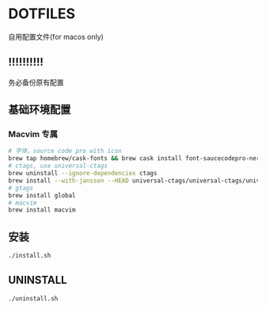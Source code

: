 # DOTFILES
自用配置文件(for macos only)

## !!!!!!!!!!
务必备份原有配置

## 基础环境配置

### Macvim 专属
```bash
# 字体，source code pro with icon
brew tap homebrew/cask-fonts && brew cask install font-saucecodepro-nerd-font
# ctags, use universal-ctags
brew uninstall --ignore-dependencies ctags 
brew install --with-jansson --HEAD universal-ctags/universal-ctags/universal-ctags
# gtags
brew install global
# macvim
brew install macvim
```

## 安装
```bash
./install.sh
```

## UNINSTALL
```bash
./uninstall.sh
```

